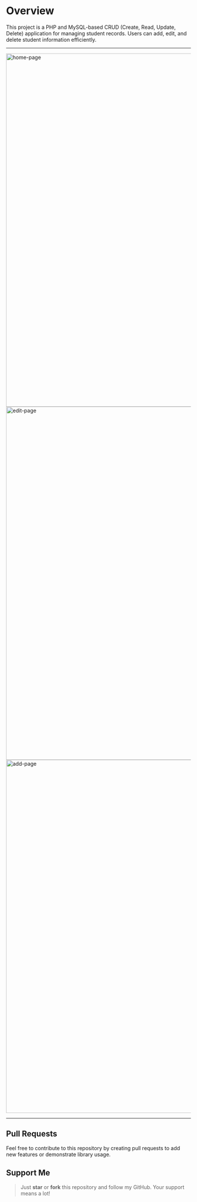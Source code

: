 # Overview 
This project is a PHP and MySQL-based CRUD (Create, Read, Update, Delete) application for managing student records. Users can add, edit, and delete student information efficiently.

---

<img width="960" alt="home-page" src="https://github.com/raflizocky/crud/assets/111034180/4ec72d4d-1e19-45b8-a248-c106fd2f1398">
<img width="960" alt="edit-page" src="https://github.com/raflizocky/crud/assets/111034180/005fbbfb-a336-4f5e-8ed5-2c98c8c95d9f">
<img width="960" alt="add-page" src="https://github.com/raflizocky/crud/assets/111034180/d8427ba9-aa3e-4b90-bc8c-b5e66a351c2b">

---

## Pull Requests
Feel free to contribute to this repository by creating pull requests to add new features or demonstrate library usage.

## Support Me
> Just **star** or **fork** this repository and follow my GitHub. Your support means a lot!

